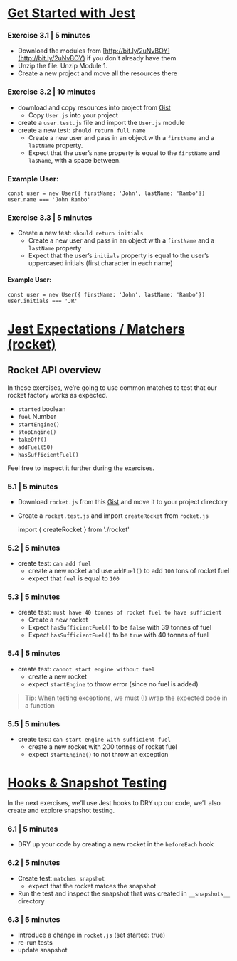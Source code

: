 # [Get Started with Jest](https://www.notion.so/Get-Started-with-Jest-c0fc8856403a444fbb8ab70a62d72b7c)

### Exercise 3.1 | 5 minutes

- Download the modules from [http://bit.ly/2uNvBOY](http://bit.ly/2uNvBOY) if you don't already have them
- Unzip the file. Unzip Module 1.
- Create a new project and move all the resources there

### Exercise 3.2 | 10 minutes

- download and copy resources into project from [Gist](https://gist.github.com/rahaug/44430891c8820ddd0ae1f008ed39fec9/archive/deb8f10676bca9f8c49ab9b2e3289f778039aefa.zip)
    - Copy `User.js` into your project
- create a `user.test.js` file and import the `User.js` module
- create a new test: `should return full name`
    - Create a new user and pass in an object with a `firstName` and a `lastName` property.
    - Expect that the user’s `name` property is equal to the `firstName` and `lasName`, with a space between.

### Example User:

    const user = new User({ firstName: 'John', lastName: 'Rambo'})
    user.name === 'John Rambo'

### Exercise 3.3 | 5 minutes

- Create a new test: `should return initials`
    - Create a new user and pass in an object with a `firstName` and a `lastName` property
    - Expect that the user’s `initials` property is equal to the user’s uppercased initials (first character in each name)

#### Example User:

    const user = new User({ firstName: 'John', lastName: 'Rambo'})
    user.initials === 'JR'


# [Jest Expectations / Matchers (rocket)](https://www.notion.so/Jest-Expectations-Matchers-rocket-c8de20e9851f45f8bde38e04aafe6961)

## Rocket API overview
In these exercises, we’re going to use common matches to test that our rocket factory works as expected.

- `started` boolean
- `fuel` Number
- `startEngine()`
- `stopEngine()`
- `takeOff()`
- `addFuel(50)`
- `hasSufficientFuel()`

Feel free to inspect it further during the exercises.

### 5.1 | 5 minutes

- Download `rocket.js` from this [Gist](https://gist.github.com/rahaug/d3606b563b46b3c80e6fe92d47b5a183/archive/368b0d9e31aa34a0acb13631e0ff4d37414a780f.zip) and move it to your project directory
- Create a `rocket.test.js` and import `createRocket` from `rocket.js`

    import { createRocket } from './rocket'

### 5.2 | 5 minutes

- create test: `can add fuel`
    - create a new rocket and use `addFuel()` to add `100` tons of rocket fuel
    - expect that `fuel` is equal to `100`

### 5.3 | 5 minutes

- create test: `must have 40 tonnes of rocket fuel to have sufficient`
    - Create a new rocket
    - Expect `hasSufficientFuel()` to be `false` with 39 tonnes of fuel
    - Expect `hasSufficientFuel()` to be `true` with 40 tonnes of fuel

### 5.4 | 5 minutes

- create test: `cannot start engine without fuel`
    - create a new rocket
    - expect `startEngine` to throw error (since no fuel is added)

> Tip: When testing exceptions, we must (!) wrap the expected code in a function

### 5.5 | 5 minutes

- create test: `can start engine with sufficient fuel`
    - create a new rocket with 200 tonnes of rocket fuel
    - expect `startEngine()` to not throw an exception


# [Hooks & Snapshot Testing](https://www.notion.so/Hooks-Snapshot-Testing-4eda64d49bde463fab8cb9633bb14428)
In the next exercises, we’ll use Jest hooks to DRY up our code, we’ll also create and explore snapshot testing.

### 6.1 | 5 minutes

- DRY up your code by creating a new rocket in the `beforeEach` hook

### 6.2 | 5 minutes

- Create test: `matches snapshot`
    - expect that the rocket matces the snapshot
- Run the test and inspect the snapshot that was created in `__snapshots__` directory

### 6.3 | 5 minutes

- Introduce a change in `rocket.js` (set started: true)
- re-run tests
- update snapshot